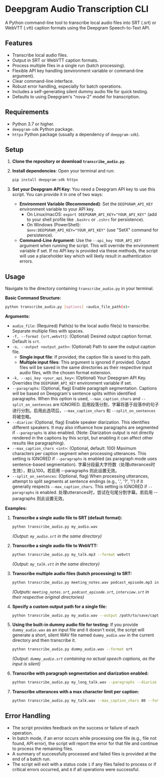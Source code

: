 # Deepgram Audio Transcription CLI

A Python command-line tool to transcribe local audio files into SRT (.srt) or WebVTT (.vtt) caption formats using the Deepgram Speech-to-Text API.

## Features

-   Transcribe local audio files.
-   Output in SRT or WebVTT caption formats.
-   Process multiple files in a single run (batch processing).
-   Flexible API key handling (environment variable or command-line argument).
-   Clear command-line interface.
-   Robust error handling, especially for batch operations.
-   Includes a self-generating silent dummy audio file for quick testing.
-   Defaults to using Deepgram's "nova-2" model for transcription.

## Requirements

-   Python 3.7 or higher.
-   `deepgram-sdk` Python package.
-   `httpx` Python package (usually a dependency of `deepgram-sdk`).

## Setup

1.  **Clone the repository or download `transcribe_audio.py`**.

2.  **Install dependencies**:
    Open your terminal and run:
    ```bash
    pip install deepgram-sdk httpx
    ```

3.  **Set your Deepgram API Key**:
    You need a Deepgram API key to use this script. You can provide it in one of two ways:

    *   **Environment Variable (Recommended)**:
        Set the `DEEPGRAM_API_KEY` environment variable to your API key.
        -   On Linux/macOS: `export DEEPGRAM_API_KEY="YOUR_API_KEY"` (add to your shell profile like `.bashrc` or `.zshrc` for persistence).
        -   On Windows (PowerShell): `$env:DEEPGRAM_API_KEY="YOUR_API_KEY"` (use "SetX" command for persistence).
    *   **Command-Line Argument**:
        Use the `--api_key YOUR_API_KEY` argument when running the script. This will override the environment variable if set.
        If no API key is provided via these methods, the script will use a placeholder key which will likely result in authentication errors.

## Usage

Navigate to the directory containing `transcribe_audio.py` in your terminal.

**Basic Command Structure:**

```bash
python transcribe_audio.py [options] <audio_file_path(s)>
```

**Arguments:**

*   `audio_file`: (Required) Path(s) to the local audio file(s) to transcribe. Separate multiple files with spaces.
*   `-f, --format {srt,webvtt}`: (Optional) Desired output caption format. Default is `srt`.
*   `-o, --output <output_path>`: (Optional) Path to save the output caption file.
    *   **Single input file**: If provided, the caption file is saved to this path.
    *   **Multiple input files**: This argument is ignored if provided. Output files will be saved in the same directories as their respective input audio files, with the chosen format extension.
*   `-k, --api_key <your_api_key>`: (Optional) Your Deepgram API Key. Overrides the `DEEPGRAM_API_KEY` environment variable if set.
*   `--paragraphs`: (Optional, flag) Enable paragraph segmentation. Captions will be based on Deepgram's sentence splits within identified paragraphs. When this option is used, `--max_caption_chars` and `--split_on_sentences` are IGNORED. 启用段落分割，字幕将基于段落中的句子进行分割。启用此选项后，`--max_caption_chars` 和 `--split_on_sentences` 将被忽略。
*   `--diarize`: (Optional, flag) Enable speaker diarization. This identifies different speakers. It may also influence how paragraphs are segmented if `--paragraphs` is also enabled. (Note: Diarization output is not directly rendered in the captions by this script, but enabling it can affect other results like paragraphing).
*   `--max_caption_chars <int>`: (Optional, default: 100) Maximum characters per caption segment when processing utterances. This setting is IGNORED if `--paragraphs` is enabled (as paragraph mode uses sentence-based segmentation). 字幕分段最大字符数（处理utterances时生效），默认100。若启用 --paragraphs 则此设置无效。
*   `--split_on_sentences`: (Optional, flag) When processing utterances, attempt to split segments at sentence endings (e.g., '.', '?', '!') if it generally respects `--max_caption_chars`. This setting is IGNORED if `--paragraphs` is enabled. 处理utterances时，尝试在句尾分割字幕。若启用 --paragraphs 则此设置无效。

**Examples:**

1.  **Transcribe a single audio file to SRT (default format):**
    ```bash
    python transcribe_audio.py my_audio.wav
    ```
    *(Output: `my_audio.srt` in the same directory)*

2.  **Transcribe a single audio file to WebVTT:**
    ```bash
    python transcribe_audio.py my_talk.mp3 --format webvtt
    ```
    *(Output: `my_talk.vtt` in the same directory)*

3.  **Transcribe multiple audio files (batch processing) to SRT:**
    ```bash
    python transcribe_audio.py meeting_notes.wav podcast_episode.mp3 interview.m4a
    ```
    *(Outputs: `meeting_notes.srt`, `podcast_episode.srt`, `interview.srt` in their respective original directories)*

4.  **Specify a custom output path for a single file:**
    ```bash
    python transcribe_audio.py my_audio.wav --output /path/to/save/captions/final_captions.srt
    ```

5.  **Using the built-in dummy audio file for testing:**
    If you provide `dummy_audio.wav` as an input file and it doesn't exist, the script will generate a short, silent WAV file named `dummy_audio.wav` in the current directory and then transcribe it.
    ```bash
    python transcribe_audio.py dummy_audio.wav --format srt
    ```
    *(Output: `dummy_audio.srt` containing no actual speech captions, as the input is silent)*

6.  **Transcribe with paragraph segmentation and diarization enabled:**
    ```bash
    python transcribe_audio.py my_long_talk.wav --paragraphs --diarize --format srt
    ```

7.  **Transcribe utterances with a max character limit per caption:**
    ```bash
    python transcribe_audio.py my_talk.wav --max_caption_chars 80 --format srt
    ```

## Error Handling

-   The script provides feedback on the success or failure of each operation.
-   In batch mode, if an error occurs while processing one file (e.g., file not found, API error), the script will report the error for that file and continue to process the remaining files.
-   A summary of successfully processed and failed files is provided at the end of a batch run.
-   The script will exit with a status code `1` if any files failed to process or if critical errors occurred, and `0` if all operations were successful.

```
